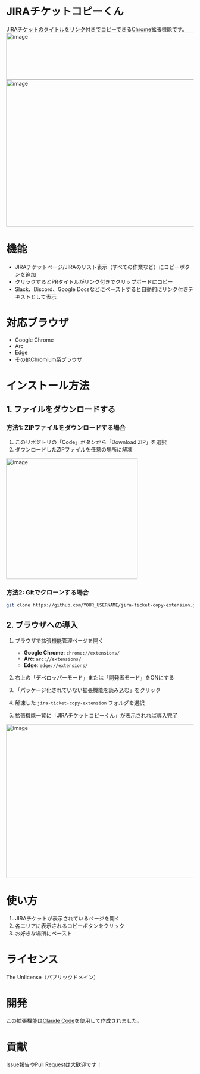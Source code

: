 # JIRAチケットコピーくん

JIRAチケットのタイトルをリンク付きでコピーできるChrome拡張機能です。
<img width="770" height="126" alt="image" src="https://github.com/user-attachments/assets/4ed530b3-0dc4-432c-b52d-1250e69ee69a" />
<img width="688" height="395" alt="image" src="https://github.com/user-attachments/assets/e3a6a1f5-3812-4c0a-b880-16df1df804ab" />

# 機能

- JIRAチケットページ/JIRAのリスト表示（すべての作業など）にコピーボタンを追加
- クリックするとPRタイトルがリンク付きでクリップボードにコピー
- Slack、Discord、Google Docsなどにペーストすると自動的にリンク付きテキストとして表示

# 対応ブラウザ

- Google Chrome
- Arc
- Edge
- その他Chromium系ブラウザ

# インストール方法

## 1. ファイルをダウンロードする

### 方法1: ZIPファイルをダウンロードする場合

1. このリポジトリの「Code」ボタンから「Download ZIP」を選択
2. ダウンロードしたZIPファイルを任意の場所に解凍
<img width="353" height="325" alt="image" src="https://github.com/user-attachments/assets/13ecb5e2-0ad8-414c-b112-4899306346ad" />

### 方法2: Gitでクローンする場合

```bash
git clone https://github.com/YOUR_USERNAME/jira-ticket-copy-extension.git
```

## 2. ブラウザへの導入

1. ブラウザで拡張機能管理ページを開く
   - **Google Chrome**: `chrome://extensions/`
   - **Arc**: `arc://extensions/`
   - **Edge**: `edge://extensions/`

2. 右上の「デベロッパーモード」または「開発者モード」をONにする

3. 「パッケージ化されていない拡張機能を読み込む」をクリック

4. 解凍した `jira-ticket-copy-extension` フォルダを選択

5. 拡張機能一覧に「JIRAチケットコピーくん」が表示されれば導入完了
<img width="1072" height="414" alt="image" src="https://github.com/user-attachments/assets/c68c723e-be03-4115-8ae3-3d8367679061" />

# 使い方

1. JIRAチケットが表示されているページを開く
2. 各エリアに表示されるコピーボタンをクリック
3. お好きな場所にペースト

# ライセンス

The Unlicense（パブリックドメイン）

# 開発

この拡張機能は[Claude Code](https://claude.ai/code)を使用して作成されました。

# 貢献

Issue報告やPull Requestは大歓迎です！
